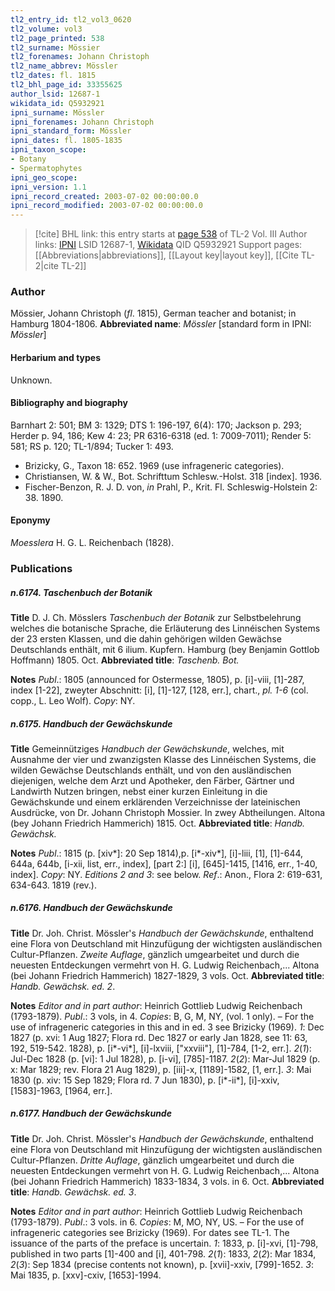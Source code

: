 ```yaml
---
tl2_entry_id: tl2_vol3_0620
tl2_volume: vol3
tl2_page_printed: 538
tl2_surname: Mössier
tl2_forenames: Johann Christoph
tl2_name_abbrev: Mössler
tl2_dates: fl. 1815
tl2_bhl_page_id: 33355625
author_lsid: 12687-1
wikidata_id: Q5932921
ipni_surname: Mössler
ipni_forenames: Johann Christoph
ipni_standard_form: Mössler
ipni_dates: fl. 1805-1835
ipni_taxon_scope: 
- Botany
- Spermatophytes
ipni_geo_scope: 
ipni_version: 1.1
ipni_record_created: 2003-07-02 00:00:00.0
ipni_record_modified: 2003-07-02 00:00:00.0
---
```


> [!cite] BHL link: this entry starts at [page 538](https://www.biodiversitylibrary.org/page/33355625) of TL-2 Vol. III
> Author links: [IPNI](https://www.ipni.org/a/12687-1) LSID 12687-1, [Wikidata](https://www.wikidata.org/wiki/Q5932921) QID Q5932921
> Support pages: [[Abbreviations|abbreviations]], [[Layout key|layout key]], [[Cite TL-2|cite TL-2]]

### Author

Mössier, Johann Christoph (*fl*. 1815), German teacher and botanist; in Hamburg 1804-1806. 
**Abbreviated name**: *Mössler* \[standard form in IPNI: *Mössler*\]

#### Herbarium and types

Unknown.

#### Bibliography and biography

Barnhart 2: 501; BM 3: 1329; DTS 1: 196-197, 6(4): 170; Jackson p. 293; Herder p. 94, 186; Kew 4: 23; PR 6316-6318 (ed. 1: 7009-7011); Render 5: 581; RS p. 120; TL-1/894; Tucker 1: 493.
- Brizicky, G., Taxon 18: 652. 1969 (use infrageneric categories).
- Christiansen, W. & W., Bot. Schrifttum Schlesw.-Holst. 318 \[index\]. 1936.
- Fischer-Benzon, R. J. D. von, *in* Prahl, P., Krit. Fl. Schleswig-Holstein 2: 38. 1890.

#### Eponymy

*Moesslera* H. G. L. Reichenbach (1828).

### Publications

##### n.6174. Taschenbuch der Botanik

**Title**
D. J. Ch. Mösslers *Taschenbuch der Botanik* zur Selbstbelehrung welches die botanische Sprache, die Erläuterung des Linnéischen Systems der 23 ersten Klassen, und die dahin gehörigen wilden Gewächse Deutschlands enthält, mit 6 ilium. Kupfern. Hamburg (bey Benjamin Gottlob Hoffmann) 1805. Oct.
**Abbreviated title**: *Taschenb. Bot.*

**Notes**
*Publ*.: 1805 (announced for Ostermesse, 1805), p. \[i\]-viii, \[1\]-287, index \[1-22\], zweyter Abschnitt: \[i\], \[1\]-127, \[128, err.\], chart., *pl. 1-6* (col. copp., L. Leo Wolf). *Copy*: NY.

##### n.6175. Handbuch der Gewächskunde

**Title**
Gemeinnütziges *Handbuch der Gewächskunde*, welches, mit Ausnahme der vier und zwanzigsten Klasse des Linnéischen Systems, die wilden Gewächse Deutschlands enthält, und von den ausländischen diejenigen, welche dem Arzt und Apotheker, den Färber, Gärtner und Landwirth Nutzen bringen, nebst einer kurzen Einleitung in die Gewächskunde und einem erklärenden Verzeichnisse der lateinischen Ausdrücke, von Dr. Johann Christoph Mossier. In zwey Abtheilungen. Altona (bey Johann Friedrich Hammerich) 1815. Oct.
**Abbreviated title**: *Handb. Gewächsk.*

**Notes**
*Publ*.: 1815 (p. \[xiv\*\]: 20 Sep 1814),p. \[i\*-xiv\*\], \[i\]-liii, \[1\], \[1\]-644, 644a, 644b, \[i-xii, list, err., index\], \[part 2:\] \[i\], \[645\]-1415, \[1416, err., 1-40, index\]. *Copy*: NY.
*Editions 2 and 3*: see below.
*Ref*.: Anon., Flora 2: 619-631, 634-643. 1819 (rev.).

##### n.6176. Handbuch der Gewächskunde

**Title**
Dr. Joh. Christ. Mössler's *Handbuch der Gewächskunde*, enthaltend eine Flora von Deutschland mit Hinzufügung der wichtigsten ausländischen Cultur-Pflanzen. *Zweite Auflage*, gänzlich umgearbeitet und durch die neuesten Entdeckungen vermehrt von H. G. Ludwig Reichenbach,... Altona (bei Johann Friedrich Hammerich) 1827-1829, 3 vols. Oct.
**Abbreviated title**: *Handb. Gewächsk. ed. 2*.

**Notes**
*Editor and in part author*: Heinrich Gottlieb Ludwig Reichenbach (1793-1879).
*Publ*.: 3 vols, in 4. *Copies*: B, G, M, NY, (vol. 1 only). – For the use of infrageneric categories in this and in ed. 3 see Brizicky (1969).
*1*: Dec 1827 (p. xvi: 1 Aug 1827; Flora rd. Dec 1827 or early Jan 1828, see 11: 63, 192, 519-542. 1828), p. \[i\*-vi\*\], \[i\]-lxviii, \["xxviii"\], \[1\]-784, \[1-2, err.\].
*2*(*1*): Jul-Dec 1828 (p. \[vi\]: 1 Jul 1828), p. \[i-vi\], \[785\]-1187.
*2*(*2*): Mar-Jul 1829 (p. x: Mar 1829; rev. Flora 21 Aug 1829), p. \[iii\]-x, \[1189\]-1582, \[1, err.\].
*3*: Mai 1830 (p. xiv: 15 Sep 1829; Flora rd. 7 Jun 1830), p. \[i\*-ii\*\], \[i\]-xxiv, \[1583\]-1963, \[1964, err.\].

##### n.6177. Handbuch der Gewächskunde

**Title**
Dr. Joh. Christ. Mössler's *Handbuch der Gewächskunde*, enthaltend eine Flora von Deutschland mit Hinzufügung der wichtigsten ausländischen Cultur-Pflanzen. *Dritte Auflage*, gänzlich umgearbeitet und durch die neuesten Entdeckungen vermehrt von H. G. Ludwig Reichenbach,... Altona (bei Johann Friedrich Hammerich) 1833-1834, 3 vols. in 6. Oct.
**Abbreviated title**: *Handb. Gewächsk. ed. 3*.

**Notes**
*Editor and in part author*: Heinrich Gottlieb Ludwig Reichenbach (1793-1879).
*Publ*.: 3 vols. in 6. *Copies*: M, MO, NY, US. – For the use of infrageneric categories see Brizicky (1969). For dates see TL-1. The issuance of the parts of the preface is uncertain.
*1*: 1833, p. \[i\]-xvi, \[1\]-798, published in two parts \[1\]-400 and \[i\], 401-798.
*2*(*1*): 1833, *2*(*2*): Mar 1834, *2*(*3*): Sep 1834 (precise contents not known), p. \[xvii\]-xxiv, \[799\]-1652.
*3*: Mai 1835, p. \[xxv\]-cxiv, \[1653\]-1994.

